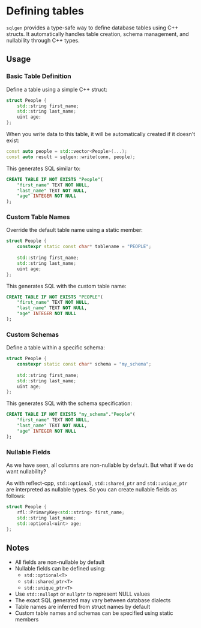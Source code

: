 # Defining tables

`sqlgen` provides a type-safe way to define database tables using C++ structs. It automatically handles table creation, schema management, and nullability through C++ types.

## Usage

### Basic Table Definition

Define a table using a simple C++ struct:

```cpp
struct People {
    std::string first_name;
    std::string last_name;
    uint age;
};
```

When you write data to this table, it will be automatically created if it doesn't exist:

```cpp
const auto people = std::vector<People>(...);
const auto result = sqlgen::write(conn, people);
```

This generates SQL similar to:

```sql
CREATE TABLE IF NOT EXISTS "People"(
    "first_name" TEXT NOT NULL,
    "last_name" TEXT NOT NULL,
    "age" INTEGER NOT NULL
);
```

### Custom Table Names

Override the default table name using a static member:

```cpp
struct People {
    constexpr static const char* tablename = "PEOPLE";
    
    std::string first_name;
    std::string last_name;
    uint age;
};
```

This generates SQL with the custom table name:

```sql
CREATE TABLE IF NOT EXISTS "PEOPLE"(
    "first_name" TEXT NOT NULL,
    "last_name" TEXT NOT NULL,
    "age" INTEGER NOT NULL
);
```

### Custom Schemas

Define a table within a specific schema:

```cpp
struct People {
    constexpr static const char* schema = "my_schema";
    
    std::string first_name;
    std::string last_name;
    uint age;
};
```

This generates SQL with the schema specification:

```sql
CREATE TABLE IF NOT EXISTS "my_schema"."People"(
    "first_name" TEXT NOT NULL,
    "last_name" TEXT NOT NULL,
    "age" INTEGER NOT NULL
);
```

### Nullable Fields

As we have seen, all columns are non-nullable by default. But what if we do want
nullability?

As with reflect-cpp, `std::optional`, `std::shared_ptr` and `std::unique_ptr` are interpreted as nullable types. So you can create nullable fields as follows:

```cpp
struct People {
    rfl::PrimaryKey<std::string> first_name;
    std::string last_name;
    std::optional<uint> age;
};
```

## Notes

- All fields are non-nullable by default
- Nullable fields can be defined using:
  - `std::optional<T>`
  - `std::shared_ptr<T>`
  - `std::unique_ptr<T>`
- Use `std::nullopt` or `nullptr` to represent NULL values
- The exact SQL generated may vary between database dialects
- Table names are inferred from struct names by default
- Custom table names and schemas can be specified using static members

